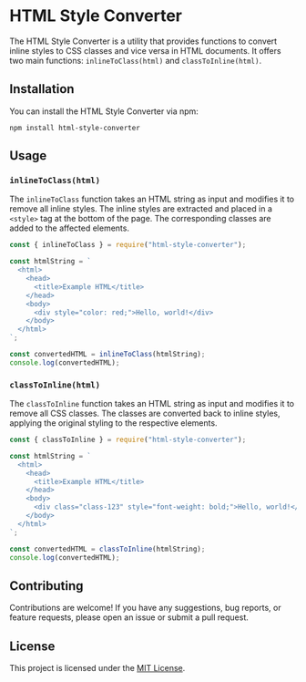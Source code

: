 # HTML Style Converter

The HTML Style Converter is a utility that provides functions to convert inline styles to CSS classes and vice versa in HTML documents. It offers two main functions: `inlineToClass(html)` and `classToInline(html)`.

## Installation

You can install the HTML Style Converter via npm:

```shell
npm install html-style-converter
```

## Usage

### `inlineToClass(html)`

The `inlineToClass` function takes an HTML string as input and modifies it to remove all inline styles. The inline styles are extracted and placed in a `<style>` tag at the bottom of the page. The corresponding classes are added to the affected elements.

```javascript
const { inlineToClass } = require("html-style-converter");

const htmlString = `
  <html>
    <head>
      <title>Example HTML</title>
    </head>
    <body>
      <div style="color: red;">Hello, world!</div>
    </body>
  </html>
`;

const convertedHTML = inlineToClass(htmlString);
console.log(convertedHTML);
```

### `classToInline(html)`

The `classToInline` function takes an HTML string as input and modifies it to remove all CSS classes. The classes are converted back to inline styles, applying the original styling to the respective elements.

```javascript
const { classToInline } = require("html-style-converter");

const htmlString = `
  <html>
    <head>
      <title>Example HTML</title>
    </head>
    <body>
      <div class="class-123" style="font-weight: bold;">Hello, world!</div>
    </body>
  </html>
`;

const convertedHTML = classToInline(htmlString);
console.log(convertedHTML);
```

## Contributing

Contributions are welcome! If you have any suggestions, bug reports, or feature requests, please open an issue or submit a pull request.

## License

This project is licensed under the [MIT License](LICENSE).
